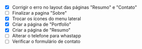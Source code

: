 - [x] Corrigir o erro no layout das páginas "Resumo" e "Contato"
- [ ] Finalizar a pagina "Sobre"
- [x] Trocar os ícones do menu lateral
- [x] Criar a página de "Portfolio"
- [x] Criar a página de "Resumo"
- [ ] Alterar o telefone para whastapp
- [ ] Verificar o formulário de contato
